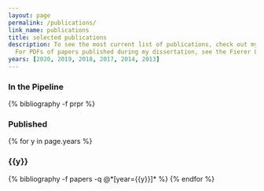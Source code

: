 ```yaml
---
layout: page
permalink: /publications/
link_name: publications
title: selected publications
description: To see the most current list of publications, check out my <a href="https://scholar.google.com/citations?user=zETn5qAAAAAJ&hl=en" target="_blank">Google Scholar</a> page.
  For PDFs of papers published during my dissertation, see the Fierer Lab <a href="http://fiererlab.org/publications/" target="_blank">publications page</a>. 
years: [2020, 2019, 2018, 2017, 2014, 2013]
---
```

<h3  class="pubyear">In the Pipeline</h3>
{% bibliography -f prpr %}

<h3  class="pubyear">Published</h3>
{% for y in page.years %}
  <h3 class="year">{{y}}</h3>
  {% bibliography -f papers -q @*[year={{y}}]* %}
{% endfor %}
